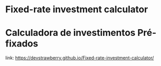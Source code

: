 # Fixed-rate investment calculator
# Calculadora de investimentos Pré-fixados
link: https://devstrawberry.github.io/Fixed-rate-investment-calculator/
